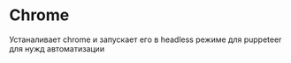 # Chrome

Устаналивает chrome и запускает его в headless режиме для puppeteer для нужд автоматизации  
